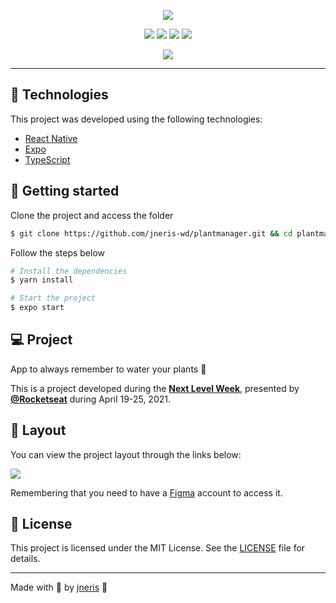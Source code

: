 <p align="center"> 
<img src="https://github.com/jneris-wd/plantmanager/blob/master/assets/logo.svg">
</p>

<p align="center">
  <img  src="https://img.shields.io/github/license/jneris-wd/plantmanager?color=52665a&labelColor=32B768&style=flat-square">
  <img  src="https://img.shields.io/github/languages/top/jneris-wd/plantmanager?color=52665a&labelColor=32B768&style=flat-square">
  <img  src="https://img.shields.io/github/last-commit/jneris-wd/plantmanager?color=52665a&labelColor=32B768&style=flat-square">
  <img  src="https://img.shields.io/github/repo-size/jneris-wd/plantmanager?color=52665a&labelColor=32B768&style=flat-square">
</p>

<p align="center">
<img src="https://github.com/jneris-wd/plantmanager/blob/master/assets/plantmanager-preview.png">
</p>

---

## 🧪 Technologies

This project was developed using the following technologies:

- [React Native](https://reactnative.dev/)
- [Expo](https://expo.io/)
- [TypeScript](https://www.typescriptlang.org/)

## 🚀 Getting started

Clone the project and access the folder

```bash
$ git clone https://github.com/jneris-wd/plantmanager.git && cd plantmanager
```

Follow the steps below
```bash
# Install the dependencies
$ yarn install

# Start the project
$ expo start
```

## 💻 Project

App to always remember to water your plants 🌱

This is a project developed during the **[Next Level Week](https://nextlevelweek.com/)**, presented by **[@Rocketseat](https://github.com/Rocketseat)** during April 19-25, 2021.

## 🔖 Layout

You can view the project layout through the links below:

[<img src="https://github.com/jneris-wd/plantmanager/blob/master/assets/figma.png">](https://www.figma.com/file/IhQRtrOZdu3TrvkPYREzOy/PlantManager)

Remembering that you need to have a [Figma](http://figma.com/) account to access it.

## 📝 License

This project is licensed under the MIT License. See the [LICENSE](LICENSE.md) file for details.

---

Made with 🖤 by [jneris](https://www.jneris.com.br) 👋
